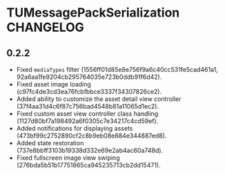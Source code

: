 # TUMessagePackSerialization CHANGELOG

## 0.2.2

- Fixed `mediaTypes` filter (1556ff01d85e8e756f9a6c40cc531fe5cad461a1, 92a6aa1fe9204cb295764035e723b0ddb91f6d42).
- Fixed asset image loading (c97fc4de3cd3ea76fcbfbbce3337f34307826ce2).
- Added ability to customize the asset detail view controller (37f4aa31d4c6f87c756bad4548b81a11065d1ec2).
- Fixed custom asset view controller class handling (1127d80bf7a198492a6f0305c7e34217c4cd59ef).
- Added notifications for displaying assets (473bf99c2752890cf2c8b9eb08e884e344887ed8).
- Added state restoration (737e8bbff3103b19338d332e69e2ab4ac60a748d).
- Fixed fullscreen image view swiping (276bda5b51b17751865ca945235713cb2dd15471).
